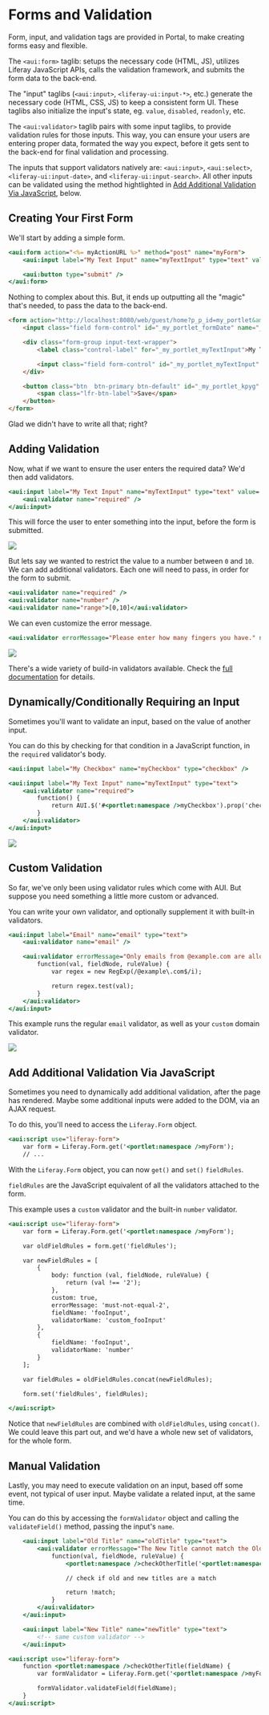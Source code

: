 # Forms and Validation

Form, input, and validation tags are provided in Portal, to make creating forms easy and flexible.

The `<aui:form>` taglib: setups the necessary code (HTML, JS), utilizes Liferay JavaScript APIs, calls the validation framework, and submits the form data to the back-end.

The "input" taglibs (`<aui:input>`, `<liferay-ui:input-*>`, etc.) generate the necessary code (HTML, CSS, JS) to keep a consistent form UI. These taglibs also initialize the input's state, eg. `value`, `disabled`, `readonly`, etc.

The `<aui:validator>` taglib pairs with some input taglibs, to provide validation rules for those inputs. This way, you can ensure your users are entering proper data, formated the way you expect, before it gets sent to the back-end for final validation and processing.

The inputs that support validators natively are: `<aui:input>`, `<aui:select>`, `<liferay-ui:input-date>`, and `<liferay-ui:input-search>`. All other inputs can be validated using the method hightlighted in [Add Additional Validation Via JavaScript](#add-additional-validation-via-javascript), below.

## Creating Your First Form

We'll start by adding a simple form.

```jsp
<aui:form action="<%= myActionURL %>" method="post" name="myForm">
	<aui:input label="My Text Input" name="myTextInput" type="text" value='<%= "My Text Value" %>' />

	<aui:button type="submit" />
</aui:form>
```

Nothing to complex about this. But, it ends up outputting all the "magic" that's needed, to pass the data to the back-end.

```html
<form action="http://localhost:8080/web/guest/home?p_p_id=my_portlet&amp;p_p_lifecycle=1&amp;p_p_state=normal&amp;p_p_mode=view&amp;p_p_col_id=column-1&amp;p_p_col_count=3&amp;_my_portlet_javax.portlet.action=%2Fmy%2Faction&amp;_my_portlet_mvcRenderCommandName=%2Fmy%2Faction&amp;p_auth=WAxorpsN" class="form" data-fm-namespace="_my_portlet_" id="_my_portlet_myForm" method="post" name="_my_portlet_myForm">
	<input class="field form-control" id="_my_portlet_formDate" name="_my_portlet_formDate" type="hidden" value="1472516415545">

	<div class="form-group input-text-wrapper">
		<label class="control-label" for="_my_portlet_myTextInput">My Text Input</label>

		<input class="field form-control" id="_my_portlet_myTextInput" name="_my_portlet_myTextInput" type="text" value="My Text Value">
	</div>

	<button class="btn  btn-primary btn-default" id="_my_portlet_kpyg" type="submit">
		<span class="lfr-btn-label">Save</span>
	</button>
</form>
```

Glad we didn't have to write all that; right?

## Adding Validation

Now, what if we want to ensure the user enters the required data? We'd then add validators.

```jsp
<aui:input label="My Text Input" name="myTextInput" type="text" value='<%= "My Text Value" %>'>
	<aui:validator name="required" />
</aui:input>
```

This will force the user to enter something into the input, before the form is submitted.

<img src="images/forms-input-required.png" />

But lets say we wanted to restrict the value to a number between `0` and `10`. We can add additional validators. Each one will need to pass, in order for the form to submit.

```jsp
<aui:validator name="required" />
<aui:validator name="number" />
<aui:validator name="range">[0,10]</aui:validator>
```

We can even customize the error message.

```jsp
<aui:validator errorMessage="Please enter how many fingers you have." name="range">[0,10]</aui:validator>
```

<img src="images/forms-input-required-message.png" />

There's a wide variety of build-in validators available. Check the [full documentation](https://dev.liferay.com/develop/tutorials/-/knowledge_base/6-2/using-the-alloyui-validator-tag#available-validation-rules) for details.

## Dynamically/Conditionally Requiring an Input

Sometimes you'll want to validate an input, based on the value of another input.

You can do this by checking for that condition in a JavaScript function, in the `required` validator's body.

```jsp
<aui:input label="My Checkbox" name="myCheckbox" type="checkbox" />

<aui:input label="My Text Input" name="myTextInput" type="text">
	<aui:validator name="required">
		function() {
			return AUI.$('#<portlet:namespace />myCheckbox').prop('checked');
		}
	</aui:validator>
</aui:input>
```

<img src="images/forms-input-required-condition.png" />

## Custom Validation

So far, we've only been using validator rules which come with AUI. But suppose you need something a little more custom or advanced.

You can write your own validator, and optionally supplement it with built-in validators.

```jsp
<aui:input label="Email" name="email" type="text">
	<aui:validator name="email" />

	<aui:validator errorMessage="Only emails from @example.com are allowed." name="custom">
		function(val, fieldNode, ruleValue) {
			var regex = new RegExp(/@example\.com$/i);

			return regex.test(val);
		}
	</aui:validator>
</aui:input>
```

This example runs the regular `email` validator, as well as your `custom` domain validator.

<img src="images/forms-input-custom.png" />

## Add Additional Validation Via JavaScript

Sometimes you need to dynamically add additional validation, after the page has rendered. Maybe some additional inputs were added to the DOM, via an AJAX request.

To do this, you'll need to access the `Liferay.Form` object.

```jsp
<aui:script use="liferay-form">
	var form = Liferay.Form.get('<portlet:namespace />myForm');
	// ...
```

With the `Liferay.Form` object, you can now `get()` and `set()` `fieldRules`.

`fieldRules` are the JavaScript equivalent of all the validators attached to the form.

This example uses a `custom` validator and the built-in `number` validator.

```jsp
<aui:script use="liferay-form">
	var form = Liferay.Form.get('<portlet:namespace />myForm');

	var oldFieldRules = form.get('fieldRules');

	var newFieldRules = [
		{
			body: function (val, fieldNode, ruleValue) {
				return (val !== '2');
			},
			custom: true,
			errorMessage: 'must-not-equal-2',
			fieldName: 'fooInput',
			validatorName: 'custom_fooInput'
		},
		{
			fieldName: 'fooInput',
			validatorName: 'number'
		}
	];

	var fieldRules = oldFieldRules.concat(newFieldRules);

	form.set('fieldRules', fieldRules);

</aui:script>
```

Notice that `newFieldRules` are combined with `oldFieldRules`, using `concat()`. We could leave this part out, and we'd have a whole new set of validators, for the whole form.

## Manual Validation

Lastly, you may need to execute validation on an input, based off some event, not typical of user input. Maybe validate a related input, at the same time.

You can do this by accessing the `formValidator` object and calling the `validateField()` method, passing the input's `name`.

```jsp
	<aui:input label="Old Title" name="oldTitle" type="text">
		<aui:validator errorMessage="The New Title cannot match the Old Title" name="custom">
			function(val, fieldNode, ruleValue) {
				<portlet:namespace />checkOtherTitle('<portlet:namespace />newTitle');

				// check if old and new titles are a match

				return !match;
			}
		</aui:validator>
	</aui:input>

	<aui:input label="New Title" name="newTitle" type="text">
		<!-- same custom validator -->
	</aui:input>

<aui:script use="liferay-form">
	function <portlet:namespace />checkOtherTitle(fieldName) {
		var formValidator = Liferay.Form.get('<portlet:namespace />myForm').formValidator;

		formValidator.validateField(fieldName);
	}
</aui:script>
```